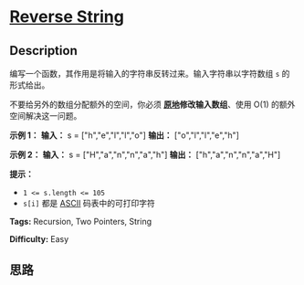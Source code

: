 # [Reverse String][title]

## Description

编写一个函数，其作用是将输入的字符串反转过来。输入字符串以字符数组 `s` 的形式给出。

不要给另外的数组分配额外的空间，你必须 **[原地](https://baike.baidu.com/item/原地算法)修改输入数组**、使用 O(1)
的额外空间解决这一问题。



**示例 1：**
            **输入：** s = ["h","e","l","l","o"]    **输出：** ["o","l","l","e","h"]    

**示例 2：**
            **输入：** s = ["H","a","n","n","a","h"]    **输出：** ["h","a","n","n","a","H"]



**提示：**

  * `1 <= s.length <= 105`
  * `s[i]` 都是 [ASCII](https://baike.baidu.com/item/ASCII) 码表中的可打印字符


**Tags:** Recursion, Two Pointers, String

**Difficulty:** Easy

## 思路

[title]: https://leetcode-cn.com/problems/reverse-string
